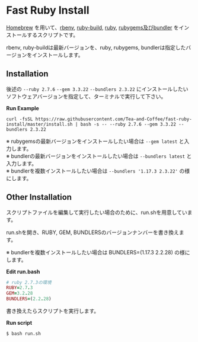 # Fast Ruby Install

[Homebrew](https://brew.sh/index_ja) を用いて、[rbenv](https://github.com/rbenv/rbenv), [ruby-build](https://github.com/rbenv/ruby-build), [ruby](https://github.com/ruby/ruby), [rubygems及びbundler](https://github.com/rubygems/rubygems) をインストールするスクリプトです。  

rbenv, ruby-buildは最新バージョンを、ruby, rubygems, bundlerは指定したバージョンをインストールします。

## Installation

後述の `--ruby 2.7.6` `--gem 3.3.22` `--bundlers 2.3.22` にインストールしたいソフトウェアバージョンを指定して、ターミナルで実行して下さい。

**Run Example**

```
curl -fsSL https://raw.githubusercontent.com/Tea-and-Coffee/fast-ruby-install/master/install.sh | bash -s -- --ruby 2.7.6 --gem 3.3.22 --bundlers 2.3.22
```

※ rubygemsの最新バージョンをインストールしたい場合は `--gem latest` と入力します。  
※ bundlerの最新バージョンをインストールしたい場合は `--bundlers latest` と入力します。  
※ bundlerを複数インストールしたい場合は `--bundlers '1.17.3 2.3.22'` の様にします。 

## Other Installation

スクリプトファイルを編集して実行したい場合のために、run.shを用意しています。

run.shを開き、RUBY, GEM, BUNDLERSのバージョンナンバーを書き換えます。  

※ bundlerを複数インストールしたい場合は BUNDLERS=(1.17.3 2.2.28) の様にします。  

**Edit run.bash**

```ruby
# ruby 2.7.3の環境
RUBY=2.7.3
GEM=3.2.28
BUNDLERS=(2.2.28)
```

書き換えたらスクリプトを実行します。

**Run script**

```bash
$ bash run.sh
```
